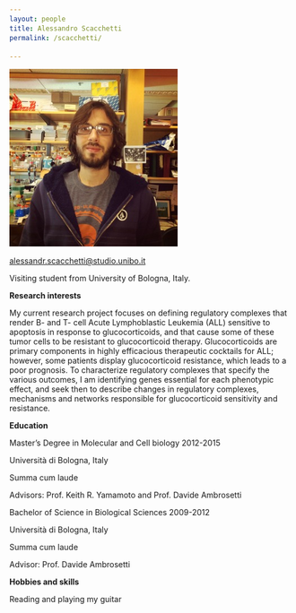```yaml
---
layout: people
title: Alessandro Scacchetti
permalink: /scacchetti/

---
```

![scacchetti pic](../img/scacchetti.jpg)


alessandr.scacchetti@studio.unibo.it

 

Visiting student from University of Bologna, Italy.


**Research interests**

 

My current research project focuses on defining regulatory complexes that render B- and T- cell Acute Lymphoblastic Leukemia (ALL) sensitive to apoptosis in response to glucocorticoids, and that cause some of these tumor cells to be resistant to glucocorticoid therapy. Glucocorticoids are primary components in highly efficacious therapeutic cocktails for ALL; however, some patients display glucocorticoid resistance, which leads to a poor prognosis. To characterize regulatory complexes that specify the various outcomes, I am identifying genes essential for each phenotypic effect, and seek then to describe changes in regulatory complexes, mechanisms and networks responsible for glucocorticoid sensitivity and resistance.



**Education**

 

Master’s Degree in Molecular and Cell biology 2012-2015

Università di Bologna, Italy

Summa cum laude

Advisors: Prof. Keith R. Yamamoto and Prof. Davide Ambrosetti

 

Bachelor of Science in Biological Sciences 2009-2012

Università di Bologna, Italy

Summa cum laude

Advisor: Prof. Davide Ambrosetti


**Hobbies and skills**

 

Reading and playing my guitar